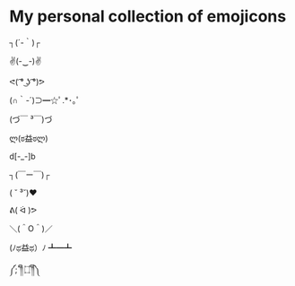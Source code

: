 # My personal collection of emojicons

┐(´-｀)┌ 

✌(-‿-)✌

ᕙ( ͡° ͜ʖ ͡°)ᕗ

(∩｀-´)⊃━☆ﾟ.*･｡ﾟ

(づ￣ ³￣)づ

ლ(ಠ益ಠლ)

d[-_-]b

┐(￣ー￣)┌

( ˘ ³˘)♥

ᕕ( ᐛ )ᕗ

＼(＾O＾)／

(ﾉಥ益ಥ）ﾉ﻿ ┻━┻

༼;´༎ຶ ۝ ༎ຶ༽